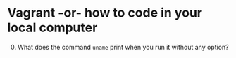 # Vagrant -or- how to code in your local computer

0. What does the command <code>uname</code> print when you run it without any option? 
